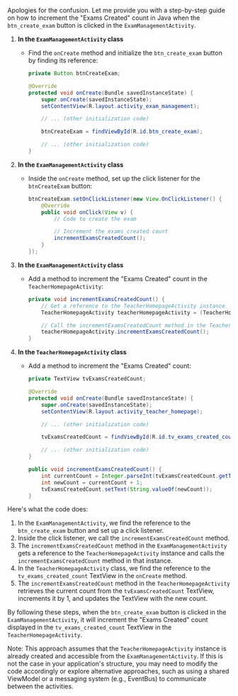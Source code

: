 Apologies for the confusion. Let me provide you with a step-by-step guide on how to increment the "Exams Created" count in Java when the `btn_create_exam` button is clicked in the `ExamManagementActivity`.

1. **In the `ExamManagementActivity` class**
   - Find the `onCreate` method and initialize the `btn_create_exam` button by finding its reference:

     ```java
     private Button btnCreateExam;

     @Override
     protected void onCreate(Bundle savedInstanceState) {
         super.onCreate(savedInstanceState);
         setContentView(R.layout.activity_exam_management);

         // ... (other initialization code)

         btnCreateExam = findViewById(R.id.btn_create_exam);

         // ... (other initialization code)
     }
     ```

2. **In the `ExamManagementActivity` class**
   - Inside the `onCreate` method, set up the click listener for the `btnCreateExam` button:

     ```java
     btnCreateExam.setOnClickListener(new View.OnClickListener() {
         @Override
         public void onClick(View v) {
             // Code to create the exam

             // Increment the exams created count
             incrementExamsCreatedCount();
         }
     });
     ```

3. **In the `ExamManagementActivity` class**
   - Add a method to increment the "Exams Created" count in the `TeacherHomepageActivity`:

     ```java
     private void incrementExamsCreatedCount() {
         // Get a reference to the TeacherHomepageActivity instance
         TeacherHomepageActivity teacherHomepageActivity = (TeacherHomepageActivity) getApplicationContext();

         // Call the incrementExamsCreatedCount method in the TeacherHomepageActivity
         teacherHomepageActivity.incrementExamsCreatedCount();
     }
     ```

4. **In the `TeacherHomepageActivity` class**
   - Add a method to increment the "Exams Created" count:

     ```java
     private TextView tvExamsCreatedCount;

     @Override
     protected void onCreate(Bundle savedInstanceState) {
         super.onCreate(savedInstanceState);
         setContentView(R.layout.activity_teacher_homepage);

         // ... (other initialization code)

         tvExamsCreatedCount = findViewById(R.id.tv_exams_created_count);

         // ... (other initialization code)
     }

     public void incrementExamsCreatedCount() {
         int currentCount = Integer.parseInt(tvExamsCreatedCount.getText().toString());
         int newCount = currentCount + 1;
         tvExamsCreatedCount.setText(String.valueOf(newCount));
     }
     ```

Here's what the code does:

1. In the `ExamManagementActivity`, we find the reference to the `btn_create_exam` button and set up a click listener.
2. Inside the click listener, we call the `incrementExamsCreatedCount` method.
3. The `incrementExamsCreatedCount` method in the `ExamManagementActivity` gets a reference to the `TeacherHomepageActivity` instance and calls the `incrementExamsCreatedCount` method in that instance.
4. In the `TeacherHomepageActivity` class, we find the reference to the `tv_exams_created_count` TextView in the `onCreate` method.
5. The `incrementExamsCreatedCount` method in the `TeacherHomepageActivity` retrieves the current count from the `tvExamsCreatedCount` TextView, increments it by 1, and updates the TextView with the new count.

By following these steps, when the `btn_create_exam` button is clicked in the `ExamManagementActivity`, it will increment the "Exams Created" count displayed in the `tv_exams_created_count` TextView in the `TeacherHomepageActivity`.

Note: This approach assumes that the `TeacherHomepageActivity` instance is already created and accessible from the `ExamManagementActivity`. If this is not the case in your application's structure, you may need to modify the code accordingly or explore alternative approaches, such as using a shared ViewModel or a messaging system (e.g., EventBus) to communicate between the activities.
